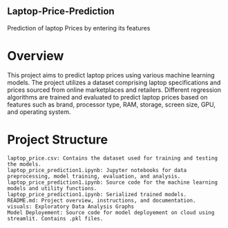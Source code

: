##  Laptop-Price-Prediction
Prediction of laptop Prices by entering its features 
# Overview

This project aims to predict laptop prices using various machine learning models. The project utilizes a dataset comprising laptop specifications and prices sourced from online marketplaces and retailers. Different regression algorithms are trained and evaluated to predict laptop prices based on features such as brand, processor type, RAM, storage, screen size, GPU, and operating system.

# Project Structure

    laptop_price.csv: Contains the dataset used for training and testing the models.
    laptop_price_prediction1.ipynb: Jupyter notebooks for data preprocessing, model training, evaluation, and analysis.
    laptop_price_prediction1.ipynb: Source code for the machine learning models and utility functions.
    laptop_price_prediction1.ipynb: Serialized trained models.
    README.md: Project overview, instructions, and documentation.
    visuals: Exploratory Data Analysis Graphs
    Model Deployement: Source code for model deployement on cloud using streamlit. Contains .pkl files.
# 


  
